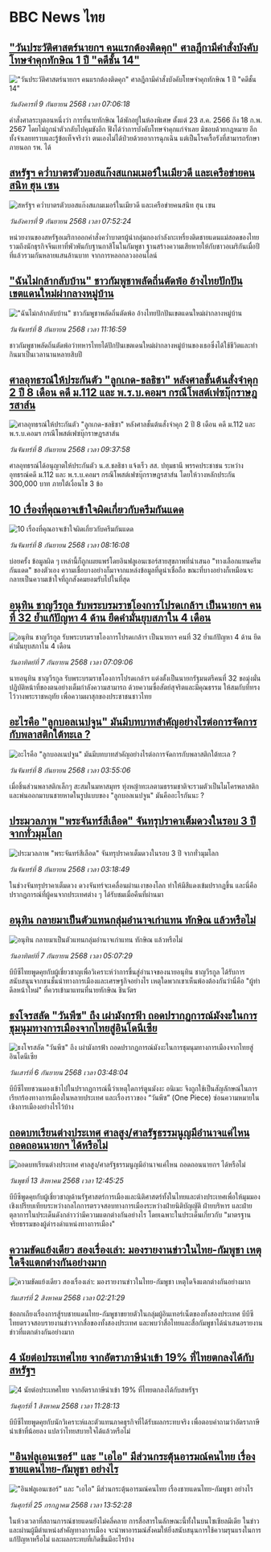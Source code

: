 # BBC News ไทย## ["วันประวัติศาสตร์นายกฯ คนแรกต้องติดคุก" ศาลฎีกามีคำสั่งบังคับโทษจำคุกทักษิณ 1 ปี "คดีชั้น 14"](https://www.bbc.com/thai/articles/cm2z0j84gzvo?at_medium=RSS&at_campaign=rss?at_campaign=githubrss)!["วันประวัติศาสตร์นายกฯ คนแรกต้องติดคุก" ศาลฎีกามีคำสั่งบังคับโทษจำคุกทักษิณ 1 ปี "คดีชั้น 14"](https://ichef.bbci.co.uk/ace/ws/240/cpsprodpb/645c/live/218eb6b0-8d4b-11f0-8e22-39e292c56fc5.jpg)_วันอังคารที่ 9 กันยายน 2568 เวลา 07:06:18_คำสั่งศาลระบุตอนหนึ่งว่า การที่นายทักษิณ ได้พักอยู่ในห้องพิเศษ ตั้งแต่ 23 ส.ค. 2566 ถึง 18 ก.พ. 2567 โดยไม่ถูกนำตัวกลับไปคุมขังอีก ฟังได้ว่าการบังคับโทษจำคุกแก่จำเลย มิชอบด้วยกฎหมาย อีกทั้งจำเลยทราบและรู้ข้อเท็จจริงว่า ตนเองไม่ได้ป่วยด้วยอาการฉุกเฉิน แต่เป็นโรคเรื้อรังที่สามารถรักษาภายนอก รพ. ได้## [สหรัฐฯ คว่ำบาตรตัวบอสแก๊งสแกมเมอร์ในเมียวดี และเครือข่ายคนสนิท ฮุน เซน](https://www.bbc.com/thai/articles/cr70v0nvk4xo?at_medium=RSS&at_campaign=rss?at_campaign=githubrss)![สหรัฐฯ คว่ำบาตรตัวบอสแก๊งสแกมเมอร์ในเมียวดี และเครือข่ายคนสนิท ฮุน เซน](https://ichef.bbci.co.uk/ace/ws/240/cpsprodpb/9c52/live/df484d10-8d46-11f0-b391-6936825093bd.jpg)_วันอังคารที่ 9 กันยายน 2568 เวลา 07:52:24_หน่วยงานของสหรัฐอเมริกาออกคำสั่งคว่ำบาตรผู้นำกลุ่มกองกำลังกะเหรี่ยงติดชายแดนแม่สอดของไทย รวมถึงนักธุรกิจจีนเทาที่พัวพันกับฐานกาสิโนในกัมพูชา ฐานสร้างความเสียหายให้กับชาวอเมริกันเมื่อปีที่แล้วรวมกันหลายแสนล้านบาท จากการหลอกลวงออนไลน์## ["ฉันไม่กล้ากลับบ้าน" ชาวกัมพูชาพลัดถิ่นตัดพ้อ อ้างไทยปักปันเขตแดนใหม่ผ่ากลางหมู่บ้าน](https://www.bbc.com/thai/articles/c0r0gr8pwj2o?at_medium=RSS&at_campaign=rss?at_campaign=githubrss)!["ฉันไม่กล้ากลับบ้าน" ชาวกัมพูชาพลัดถิ่นตัดพ้อ อ้างไทยปักปันเขตแดนใหม่ผ่ากลางหมู่บ้าน](https://ichef.bbci.co.uk/ace/ws/240/cpsprodpb/9db6/live/1efacf30-8a47-11f0-9cf6-cbf3e73ce2b9.jpg)_วันจันทร์ที่ 8 กันยายน 2568 เวลา 11:16:59_ชาวกัมพูชาพลัดถิ่นตัดพ้อว่าทหารไทยได้ปักปันเขตเดนใหม่ผ่ากลางหมู่บ้านของเธอซึ่งได้ใช้ชีวิตและทำกินมาเป็นเวลานานหลายสิบปี## [ศาลอุทธรณ์ให้ประกันตัว "ลูกเกด-ชลธิชา" หลังศาลชั้นต้นสั่งจำคุก 2 ปี 8 เดือน คดี ม.112 และ พ.ร.บ.คอมฯ กรณีโพสต์เฟซบุ๊กราษฎรสาส์น](https://www.bbc.com/thai/articles/c147l17d0r1o?at_medium=RSS&at_campaign=rss?at_campaign=githubrss)![ศาลอุทธรณ์ให้ประกันตัว "ลูกเกด-ชลธิชา" หลังศาลชั้นต้นสั่งจำคุก 2 ปี 8 เดือน คดี ม.112 และ พ.ร.บ.คอมฯ กรณีโพสต์เฟซบุ๊กราษฎรสาส์น](https://ichef.bbci.co.uk/ace/ws/240/cpsprodpb/3d0b/live/85c41e90-8c6a-11f0-abf2-59737b062552.jpg)_วันจันทร์ที่ 8 กันยายน 2568 เวลา 09:37:58_ศาลอุทธรณ์ได้อนุญาตให้ประกันตัว น.ส.ชลธิชา แจ้งเร็ว สส. ปทุมธานี พรรคประชาชน ระหว่างอุทธรณ์คดี ม.112 และ พ.ร.บ.คอมฯ กรณีโพสต์เฟซบุ๊กราษฎรสาส์น โดยให้วางหลักประกัน 300,000 บาท ภายใต้เงื่อนไข 3 ข้อ## [10 เรื่องที่คุณอาจเข้าใจผิดเกี่ยวกับครีมกันแดด](https://www.bbc.com/thai/articles/c8d7mn90d6yo?at_medium=RSS&at_campaign=rss?at_campaign=githubrss)![10 เรื่องที่คุณอาจเข้าใจผิดเกี่ยวกับครีมกันแดด](https://ichef.bbci.co.uk/ace/ws/240/cpsprodpb/b38e/live/22286510-8c8f-11f0-b391-6936825093bd.jpg)_วันจันทร์ที่ 8 กันยายน 2568 เวลา 08:16:08_บ่อยครั้ง ข้อมูลผิด ๆ เหล่านี้ก็ถูกเผยแพร่โดยอินฟลูเอนเซอร์สายสุขภาพที่นำเสนอ "ทางเลือกแทนครีมกันแดด" ของตัวเอง ความเชื่อบางอย่างก็มาจากแหล่งข้อมูลที่ดูน่าเชื่อถือ ขณะที่บางอย่างก็เหมือนจะกลายเป็นความเข้าใจที่ถูกสังคมยอมรับไปในที่สุด## [อนุทิน ชาญวีรกูล รับพระบรมราชโองการโปรดเกล้าฯ เป็นนายกฯ คนที่ 32 ย้ำแก้ปัญหา 4 ด้าน ยึดคำมั่นยุบสภาใน 4 เดือน](https://www.bbc.com/thai/articles/c4gq9146yvro?at_medium=RSS&at_campaign=rss?at_campaign=githubrss)![อนุทิน ชาญวีรกูล รับพระบรมราชโองการโปรดเกล้าฯ เป็นนายกฯ คนที่ 32 ย้ำแก้ปัญหา 4 ด้าน ยึดคำมั่นยุบสภาใน 4 เดือน](https://ichef.bbci.co.uk/ace/ws/240/cpsprodpb/4a96/live/6d6d4360-8ba4-11f0-b391-6936825093bd.png)_วันอาทิตย์ที่ 7 กันยายน 2568 เวลา 07:09:06_นายอนุทิน ชาญวีรกูล รับพระบรมราชโองการโปรดเกล้าฯ แต่งตั้งเป็นนายกรัฐมนตรีคนที่ 32 ขอมุ่งมั่นปฎิบัติหน้าที่ของตนอย่างเต็มกำลังความสามารถ ด้วยความซื่อสัตย์สุจริตและมีคุณธรรม ให้สมกับที่ทรงไว้วางพระราชหฤทัย เพื่อความผาสุกของประชาชนชาวไทย## [อะไรคือ "ลูกบอลเนปจูน" มันมีบทบาทสำคัญอย่างไรต่อการจัดการกับพลาสติกใต้ทะเล ?](https://www.bbc.com/thai/articles/cgmz7npvg0eo?at_medium=RSS&at_campaign=rss?at_campaign=githubrss)![อะไรคือ "ลูกบอลเนปจูน" มันมีบทบาทสำคัญอย่างไรต่อการจัดการกับพลาสติกใต้ทะเล ?](https://ichef.bbci.co.uk/ace/ws/240/cpsprodpb/e68d/live/bac1f800-88ce-11f0-84c8-99de564f0440.jpg)_วันจันทร์ที่ 8 กันยายน 2568 เวลา 03:55:06_เมื่อชิ้นส่วนพลาสติกเล็กๆ สะสมในมหาสมุทร ทุ่งหญ้าทะเลตามธรรมชาติจะรวมตัวเป็นไมโครพลาสติกและพ่นออกมาบนชายหาดในรูปแบบของ "ลูกบอลเนปจูน" มันคืออะไรกันนะ ?## [ประมวลภาพ "พระจันทร์สีเลือด"  จันทรุปราคาเต็มดวงในรอบ 3 ปี จากทั่วมุมโลก](https://www.bbc.com/thai/articles/c15k4y09lp0o?at_medium=RSS&at_campaign=rss?at_campaign=githubrss)![ประมวลภาพ "พระจันทร์สีเลือด"  จันทรุปราคาเต็มดวงในรอบ 3 ปี จากทั่วมุมโลก](https://ichef.bbci.co.uk/ace/ws/240/cpsprodpb/d10c/live/e22f8170-8c28-11f0-9cf6-cbf3e73ce2b9.jpg)_วันจันทร์ที่ 8 กันยายน 2568 เวลา 03:18:49_ในช่วงจันทรุปราคาเต็มดวง ดวงจันทร์จะเคลื่อนผ่านเงาของโลก ทำให้มีสีแดงเข้มปรากฏขึ้น และนี่คือปรากฏการณ์ที่ผู้คนจากประเทศต่าง ๆ ได้รับชมเมื่อคืนที่ผ่านมา## [อนุทิน กลายมาเป็นตัวแทนกลุ่มอำนาจเก่าแทน ทักษิณ แล้วหรือไม่](https://www.bbc.com/thai/articles/cly6l27ngp2o?at_medium=RSS&at_campaign=rss?at_campaign=githubrss)![อนุทิน กลายมาเป็นตัวแทนกลุ่มอำนาจเก่าแทน ทักษิณ แล้วหรือไม่](https://ichef.bbci.co.uk/ace/ws/240/cpsprodpb/9d0b/live/ae815eb0-8ad0-11f0-b391-6936825093bd.jpg)_วันอาทิตย์ที่ 7 กันยายน 2568 เวลา 05:07:29_บีบีซีไทยพูดคุยกับผู้เชี่ยวชาญเพื่อวิเคราะห์ว่าการขึ้นสู่อำนาจของนายอนุทิน ชาญวีรกูล ได้รับการสนับสนุนจากชนชั้นนำทางการเมืองและเศรษฐกิจอย่างไร เหตุใดพวกเขาเห็นพ้องต้องกันว่านี่คือ "ผู้ทำดีลหน้าใหม่" ที่ควรเข้ามาแทนที่นายทักษิณ ชินวัตร## [ธงโจรสลัด "วันพีซ" ถึง เผ่ามังกรฟ้า ถอดปรากฏการณ์มังงะในการชุมนุมทางการเมืองจากไทยสู่อินโดนีเซีย](https://www.bbc.com/thai/articles/cm2123j7vlyo?at_medium=RSS&at_campaign=rss?at_campaign=githubrss)![ธงโจรสลัด "วันพีซ" ถึง เผ่ามังกรฟ้า ถอดปรากฏการณ์มังงะในการชุมนุมทางการเมืองจากไทยสู่อินโดนีเซีย](https://ichef.bbci.co.uk/ace/ws/240/cpsprodpb/5ae3/live/e67034c0-87bc-11f0-84c8-99de564f0440.jpg)_วันเสาร์ที่ 6 กันยายน 2568 เวลา 03:48:04_บีบีซีไทยชวนมองเข้าไปในปรากฏการณ์นี้ว่าเหตุใดการ์ตูนมังงะ อนิเมะ จึงถูกใช้เป็นสัญลักษณ์ในการเรียกร้องทางการเมืองในหลายประเทศ และเรื่องราวของ “วันพีซ” (One Piece)  ซ่อนความหมายในเชิงการเมืองอย่างไรไว้บ้าง## [ถอดบทเรียนต่างประเทศ ศาลสูง/ศาลรัฐธรรมนูญมีอำนาจแค่ไหน ถอดถอนนายกฯ ได้หรือไม่](https://www.bbc.com/thai/articles/c2d02kj6rkdo?at_medium=RSS&at_campaign=rss?at_campaign=githubrss)![ถอดบทเรียนต่างประเทศ ศาลสูง/ศาลรัฐธรรมนูญมีอำนาจแค่ไหน ถอดถอนนายกฯ ได้หรือไม่](https://ichef.bbci.co.uk/ace/ws/240/cpsprodpb/eb0e/live/3394c3e0-6154-11f0-9ac1-7909829e72c5.png)_วันพุธที่ 13 สิงหาคม 2568 เวลา 12:45:25_บีบีซีพูดคุยกับผู้เชี่ยวชาญด้านรัฐศาสตร์การเมืองและนิติศาสตร์ทั้งในไทยและต่างประเทศเพื่อให้มุมมองเชิงเปรียบเทียบระหว่างกลไกการตรวจสอบทางการเมืองระหว่างฝ่ายนิติบัญญัติ ฝ่ายบริหาร และฝ่ายตุลาการในประเด็นดังกล่าวว่ามีความแตกต่างกันอย่างไร โดยเฉพาะในประเด็นเกี่ยวกับ "มาตรฐานจริยธรรมของผู้ดำรงดำแหน่งทางการเมือง"## [ความขัดแย้งเดียว สองเรื่องเล่า: มองรายงานข่าวในไทย-กัมพูชา เหตุใดจึงแตกต่างกันอย่างมาก](https://www.bbc.com/thai/articles/ckgj9nj8q2yo?at_medium=RSS&at_campaign=rss?at_campaign=githubrss)![ความขัดแย้งเดียว สองเรื่องเล่า: มองรายงานข่าวในไทย-กัมพูชา เหตุใดจึงแตกต่างกันอย่างมาก](https://ichef.bbci.co.uk/ace/ws/240/cpsprodpb/c720/live/35ac2d10-6f48-11f0-af20-030418be2ca5.jpg)_วันเสาร์ที่ 2 สิงหาคม 2568 เวลา 02:21:29_ข้อถกเถียงเรื่องการสู้รบชายแดนไทย-กัมพูชาขยายตัวในกลุ่มผู้อินเทอร์เน็ตของทั้งสองประเทศ บีบีซีไทยตรวจสอบรายงานข่าวจากสื่อของทั้งสองประเทศ และพบว่าสื่อไทยและสื่อกัมพูชาได้นำเสนอรายงานข่าวที่แตกต่างกันอย่างมาก## [4 นัยต่อประเทศไทย จากอัตราภาษีนำเข้า 19% ที่ไทยตกลงได้กับสหรัฐฯ](https://www.bbc.com/thai/articles/c93982k10k5o?at_medium=RSS&at_campaign=rss?at_campaign=githubrss)![4 นัยต่อประเทศไทย จากอัตราภาษีนำเข้า 19% ที่ไทยตกลงได้กับสหรัฐฯ](https://ichef.bbci.co.uk/ace/ws/240/cpsprodpb/c593/live/72a04090-6ebb-11f0-af20-030418be2ca5.jpg)_วันศุกร์ที่ 1 สิงหาคม 2568 เวลา 11:28:13_บีบีซีไทยพูดคุยกับนักวิเคราะห์และตัวแทนภาคธุรกิจที่ได้รับผลกระทบจริง เพื่อตอบคำถามว่าอัตราภาษีนำเข้าที่น้อยลง แปลว่าไทยสบายใจได้แล้วหรือไม่## ["อินฟลูเอนเซอร์" และ "เอไอ" มีส่วนกระตุ้นอารมณ์คนไทย เรื่องชายแดนไทย-กัมพูชา อย่างไร](https://www.bbc.com/thai/articles/cj0m0d7gm88o?at_medium=RSS&at_campaign=rss?at_campaign=githubrss)!["อินฟลูเอนเซอร์" และ "เอไอ" มีส่วนกระตุ้นอารมณ์คนไทย เรื่องชายแดนไทย-กัมพูชา อย่างไร](https://ichef.bbci.co.uk/ace/ws/240/cpsprodpb/f22e/live/76f14110-695e-11f0-89ea-4d6f9851f623.jpg)_วันศุกร์ที่ 25 กรกฎาคม 2568 เวลา 13:52:28_ในห้วงเวลาที่สถานการณ์ชายแดนยังไม่คลี่คลาย การสื่อสารในลักษณะนี้ทั้งในบนโซเชียลมีเดีย ในข่าว และผ่านผู้มีตำแหน่งสำคัญทางการเมือง จะนำพาอารมณ์สังคมให้ยิ่งสนับสนุนการใช้ความรุนแรงในการแก้ปัญหาหรือไม่ และผลกระทบที่เกิดขึ้นมีอะไรบ้าง